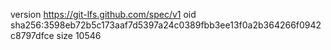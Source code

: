 version https://git-lfs.github.com/spec/v1
oid sha256:3598eb72b5c173aaf7d5397a24c0389fbb3ee13f0a2b364266f0942c8797dfce
size 10546
